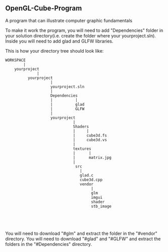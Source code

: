 ## OpenGL-Cube-Program
A program that can illustrate computer graphic fundamentals

To make it work the program, you will need to add "Dependencies" folder in your solution directory(i.e. create the folder where your yourproject.sln). Inside you will need to add glad and GLFW libraries.

This is how your directory tree should look like:
```
WORKSPACE
        |
    yourproject
              |
          yourproject
                    |
                    yourproject.sln
                    |
                    Dependencies
                    |          |
                    |          glad
                    |          GLFW
                    |
                    yourproject
                              |
                              Shaders
                              |     |
                              |     cube3d.fs
                              |     cube3d.vs
                              |
                              textures
                              |      |
                              |      matrix.jpg
                              |
                               src
                                 |
                                 glad.c
                                 cube3d.cpp
                                 vendor
                                      |
                                      glm
                                      imgui
                                      shader
                                      stb_image
                    
                    
                    
                             
```

You will need to download "#glm" and extract the folder in the "#vendor" directory.
You will need to download "#glad" and "#GLFW" and extract the folders in the "#Dependencies" directory.

